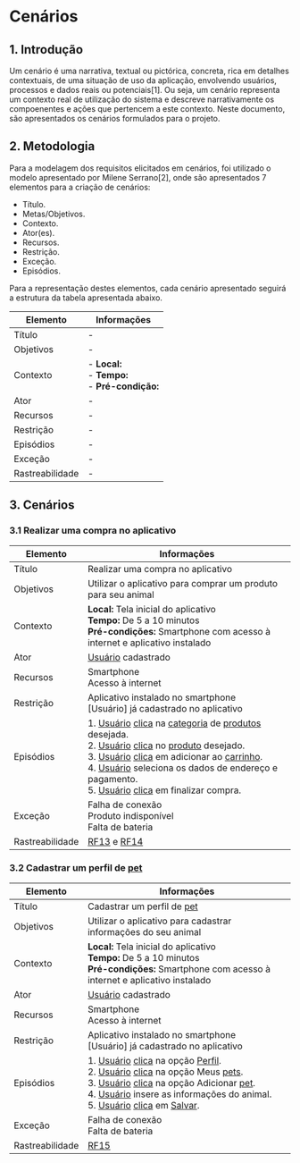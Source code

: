 # Cenários

## 1. Introdução
Um cenário é uma narrativa, textual ou pictórica, concreta, rica em detalhes contextuais, de uma situação de uso da aplicação, envolvendo usuários, processos e dados reais ou potenciais[1]. Ou seja, um cenário representa um contexto real de utilização do sistema e descreve narrativamente os compoenentes e ações que pertencem a este contexto. Neste documento, são apresentados os cenários formulados para o projeto.

## 2. Metodologia
Para a modelagem dos requisitos elicitados em cenários, foi utilizado o modelo apresentado por Milene Serrano[2], onde são apresentados 7 elementos para a criação de cenários:

* Título.
* Metas/Objetivos.
* Contexto.
* Ator(es).
* Recursos.
* Restrição.
* Exceção.
* Episódios.

Para a representação destes elementos, cada cenário apresentado seguirá a estrutura da tabela apresentada abaixo.

| Elemento | Informações |
| -------- | ----------- |
| Título   | - |
| Objetivos | - |
| Contexto | - **Local:**<br>- **Tempo:**<br> - **Pré-condição:** |
| Ator | - |
| Recursos | - |
| Restrição | - |
| Episódios | - |
| Exceção | - |
| Rastreabilidade | - |

## 3. Cenários

### 3.1 Realizar uma compra no aplicativo

| Elemento | Informações |
|--|--|
| Título | Realizar uma compra no aplicativo |
| Objetivos | Utilizar o aplicativo para comprar um produto para seu animal |
| Contexto | **Local:** Tela inicial do aplicativo<br>**Tempo:** De 5 a 10 minutos<br>**Pré-condições:** Smartphone com acesso à internet e aplicativo instalado |
| Ator | [Usuário]() cadastrado |
| Recursos | Smartphone<br>Acesso à internet |
| Restrição | Aplicativo instalado no smartphone<br>[Usuário] já cadastrado no aplicativo |
| Episódios | 1. [Usuário]() [clica]() na [categoria]() de [produtos]() desejada.<br>2. [Usuário]() [clica]() no [produto]() desejado.<br>3. [Usuário]() [clica]() em adicionar ao [carrinho]().<br>4. [Usuário]() seleciona os dados de endereço e pagamento.<br>5. [Usuário]() [clica]() em finalizar compra. |
| Exceção | Falha de conexão<br>Produto indisponível<br>Falta de bateria |
| Rastreabilidade | [RF13]() e [RF14]() |

### 3.2 Cadastrar um perfil de [pet]()

| Elemento | Informações |
|--|--|
| Título | Cadastrar um perfil de [pet]() |
| Objetivos | Utilizar o aplicativo para cadastrar informações do seu animal |
| Contexto | **Local:** Tela inicial do aplicativo<br>**Tempo:** De 5 a 10 minutos<br>**Pré-condições:** Smartphone com acesso à internet e aplicativo instalado |
| Ator | [Usuário]() cadastrado |
| Recursos | Smartphone<br>Acesso à internet |
| Restrição | Aplicativo instalado no smartphone<br>[Usuário] já cadastrado no aplicativo |
| Episódios | 1. [Usuário]() [clica]() na opção [Perfil]().<br>2. [Usuário]() [clica]() na opção Meus [pets]().<br>3. [Usuário]() [clica]() na opção Adicionar [pet]().<br>4. [Usuário]() insere as informações do animal.<br>5. [Usuário]() [clica]() em [Salvar](). |
| Exceção | Falha de conexão<br>Falta de bateria |
| Rastreabilidade | [RF15]() |